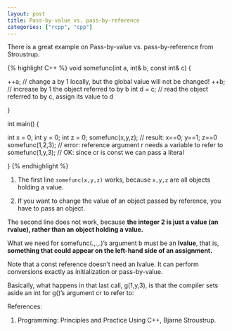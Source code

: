 ```yaml
---
layout: post
title: Pass-by-value vs. pass-by-reference
categories: ["rcpp", "cpp"]
---
```


There is a great example on Pass-by-value vs. pass-by-reference from Stroustrup.


{% highlight C++ %}
void somefunc(int a, int& b, const int& c) {

  ++a;         // change a by 1 locally, but the global value will not be changed!
  ++b;         // increase by 1 the object referred to by b 
  int d = c;   // read the object referred to by c, assign its value to d

}

int main() {

  int x = 0;
  int y = 0;
  int z = 0;
  somefunc(x,y,z); // result: x==0; y==1; z==0
  somefunc(1,2,3); // error: reference argument r needs a variable to refer to
  somefunc(1,y,3); // OK: since cr is const we can pass a literal

}
{% endhighlight %}

1. The first line `somefunc(x,y,z)` works, because `x,y,z` are all objects holding a value.

2. If you want to change the value of an object passed by reference, you have to pass an object. 

The second line does not work, because **the integer 2 is just a value (an rvalue), rather than an object holding a value.** 

What we need for somefunc(.,.,.)’s argument b must be an **lvalue**, that is, **something that could appear on the left-hand side of an assignment.**

Note that a const reference doesn’t need an lvalue. It can perform conversions exactly as initialization or pass-by-value.

Basically, what happens in that last call, g(1,y,3), is that the compiler sets aside an int for g()’s argument cr to refer to:

References:
1. Programming: Principles and Practice Using C++, Bjarne Stroustrup.
